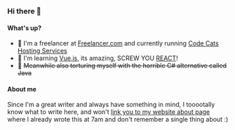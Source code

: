 ### Hi there 👋

#### What's up?
- 💼 I'm a freelancer at [Freelancer.com](https://www.freelancer.com/u/AlexaDjordjic) and currently running [Code Cats Hosting Services](https://code-cats.com)
- 🌱 I'm learning [Vue.js](https://vuejs.org/), its amazing, SCREW YOU [REACT](https://reactjs.org/)!
- 🤮 ~~Meanwhile also torturing myself with the horrible C# alternative called Java~~

#### About me
Since I'm a great writer and always have something in mind, I tooootally know what to write here, and won't [link you to my website about page](https://aleksa.tf/About) where I already wrote this at 7am and don't remember a single thing about :)
